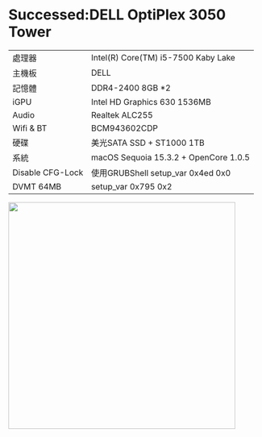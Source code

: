 # Successed:DELL OptiPlex 3050 Tower


<table>
  <tr>
    <td>處理器</td><td>Intel(R) Core(TM) i5-7500 Kaby Lake</td>
  </tr>
  <tr>
    <td>主機板</td><td>DELL</td>
  </tr>
  <tr>  
    <td>記憶體</td><td>DDR4-2400 8GB *2</td>
  </tr>
  <tr>
    <td>iGPU</td><td>Intel HD Graphics 630 1536MB</td>
  </tr>
  <tr>
    <td>Audio</td><td>Realtek ALC255</td>
  </tr>
  <tr>
    <td>Wifi & BT</td><td>BCM943602CDP</td>
  </tr>
  <tr>  
    <td>硬碟</td><td>美光SATA SSD + ST1000 1TB</td>
  </tr>
  <tr>
    <td>系統</td><td>macOS Sequoia 15.3.2 + OpenCore 1.0.5</td>
  </tr>
 <tr>
    <td>Disable CFG-Lock</td><td>使用GRUBShell setup_var 0x4ed 0x0</td>
  </tr>  
 <tr>
    <td>DVMT 64MB</td><td>setup_var 0x795 0x2</td>
  </tr>  
</table>


<img width="450" src="https://github.com/user-attachments/assets/68a672a4-dcc8-41b3-96c1-09458cace0df"><br>





